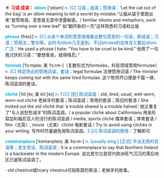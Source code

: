 ☀ <font color="red">**习语 成语：**</font>
<font color="sky blue">**idiom**</font> ['ɪdɪəm] 
<font color="#0070c0">n. [C] 习语；成语；惯用语：</font>‘Let the cat out of the bag’ is an idiom meaning to tell a secret by mistake.“让猫从袋子里跑出来”是惯用语，意思是无意中泄露秘密。/ familiar idioms and metaphors, such as “turning over a new leaf” 如“翻开新的一页”这样熟悉的习语和比喻

<font color="sky blue">**phrase**</font> [freɪz] 
<font color="#0070c0">n. [C] 从各个单词的意思很难看出整句意思的一句话，即成语；习语；惯用法；警句等。此时与idiom几无差别。不过phrase的总体含义要比idiom广泛：</font>He used a phrase I hate: “You have to be cruel to be kind.” 他用了一句我讨厌的习语：“要想善良，就得残忍。”
           
<font color="sky blue">**formula**</font> [ˈfɔ:mjələ; 美 ˈfɔ:rm-]（复数形式为formulas，科技领域常用formulae）
<font color="#0070c0">n. [C] 特定场合的惯用词语，套话：</font>legal formulae 法律惯用词语 / The minister keeps coming out with the same tired formulas. 这个牧师开口便是千篇一律、陈词滥调的套话。
           
<font color="sky blue">**cliché**</font> [ˈkli:ʃeɪ; 美 kli:ˈʃeɪ]
<font color="#0070c0">n. 1 [C] [贬] 陈词滥调：</font>old, tired, usual, well-worn, worn-out cliché 老掉牙的套语；陈词滥调；常用的套语；陈旧的套语 / She trotted out the old cliché that ‘a trouble shared is a trouble halved.’ 她又重复了“与人说愁愁减半”的陈词滥调。/ a popular cliché about Californians 用来形容加利福尼亚人的流行的陈词滥调 / media, sports cliché 媒体套语；体育套语 / film（尤英）, movie（尤美）cliché 电影套话 / Try to avoid using clichés in your writing. 写作时尽量避免用陈词滥调。<font color="#0070c0">2 [U] 陈词滥调的使用：</font>了解即可

<font color="sky blue">**commonplace**</font> [ˈkɒmənpleɪs; 美 ˈkɑ:m-]
<font color="#0070c0">n. [usually sing.] [正式] 平淡无奇的言语等；老生常谈、陈词滥调：</font>It is a commonplace to say that Northern Ireland is a backwater in the modern Europe. 说北爱尔兰是现代欧洲死气沉沉的落后地区已是陈词滥调了。

· old chestnut或hoary chestnut可指陈腐的笑话；老掉牙的故事。